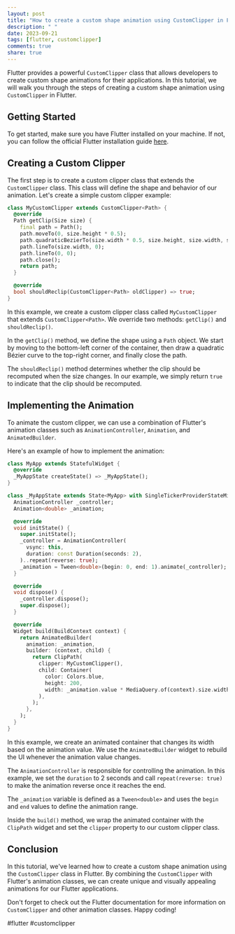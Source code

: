 ```yaml
---
layout: post
title: "How to create a custom shape animation using CustomClipper in Flutter"
description: " "
date: 2023-09-21
tags: [flutter, customclipper]
comments: true
share: true
---
```


Flutter provides a powerful `CustomClipper` class that allows developers to create custom shape animations for their applications. In this tutorial, we will walk you through the steps of creating a custom shape animation using `CustomClipper` in Flutter.

## Getting Started

To get started, make sure you have Flutter installed on your machine. If not, you can follow the official Flutter installation guide [here](https://flutter.dev/docs/get-started/install).

## Creating a Custom Clipper

The first step is to create a custom clipper class that extends the `CustomClipper` class. This class will define the shape and behavior of our animation. Let's create a simple custom clipper example:

```dart
class MyCustomClipper extends CustomClipper<Path> {
  @override
  Path getClip(Size size) {
    final path = Path();
    path.moveTo(0, size.height * 0.5);
    path.quadraticBezierTo(size.width * 0.5, size.height, size.width, size.height * 0.5);
    path.lineTo(size.width, 0);
    path.lineTo(0, 0);
    path.close();
    return path;
  }

  @override
  bool shouldReclip(CustomClipper<Path> oldClipper) => true;
}
```

In this example, we create a custom clipper class called `MyCustomClipper` that extends `CustomClipper<Path>`. We override two methods: `getClip()` and `shouldReclip()`. 

In the `getClip()` method, we define the shape using a `Path` object. We start by moving to the bottom-left corner of the container, then draw a quadratic Bézier curve to the top-right corner, and finally close the path.

The `shouldReclip()` method determines whether the clip should be recomputed when the size changes. In our example, we simply return `true` to indicate that the clip should be recomputed.

## Implementing the Animation

To animate the custom clipper, we can use a combination of Flutter's animation classes such as `AnimationController`, `Animation`, and `AnimatedBuilder`.

Here's an example of how to implement the animation:

```dart
class MyApp extends StatefulWidget {
  @override
  _MyAppState createState() => _MyAppState();
}

class _MyAppState extends State<MyApp> with SingleTickerProviderStateMixin {
  AnimationController _controller;
  Animation<double> _animation;

  @override
  void initState() {
    super.initState();
    _controller = AnimationController(
      vsync: this,
      duration: const Duration(seconds: 2),
    )..repeat(reverse: true);
    _animation = Tween<double>(begin: 0, end: 1).animate(_controller);
  }

  @override
  void dispose() {
    _controller.dispose();
    super.dispose();
  }

  @override
  Widget build(BuildContext context) {
    return AnimatedBuilder(
      animation: _animation,
      builder: (context, child) {
        return ClipPath(
          clipper: MyCustomClipper(),
          child: Container(
            color: Colors.blue,
            height: 200,
            width: _animation.value * MediaQuery.of(context).size.width,
          ),
        );
      },
    );
  }
}
```

In this example, we create an animated container that changes its width based on the animation value. We use the `AnimatedBuilder` widget to rebuild the UI whenever the animation value changes.

The `AnimationController` is responsible for controlling the animation. In this example, we set the `duration` to 2 seconds and call `repeat(reverse: true)` to make the animation reverse once it reaches the end.

The `_animation` variable is defined as a `Tween<double>` and uses the `begin` and `end` values to define the animation range.

Inside the `build()` method, we wrap the animated container with the `ClipPath` widget and set the `clipper` property to our custom clipper class.

## Conclusion

In this tutorial, we've learned how to create a custom shape animation using the `CustomClipper` class in Flutter. By combining the `CustomClipper` with Flutter's animation classes, we can create unique and visually appealing animations for our Flutter applications.

Don't forget to check out the Flutter documentation for more information on `CustomClipper` and other animation classes. Happy coding! 

#flutter #customclipper